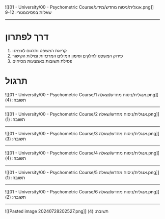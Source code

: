 ![[01 - University/00 - Psychometric Course/אנגלית/ניסוח מחדש/מידע.png]]
שאלות בפסיכומטרי: 9-12
***
# דרך לפתרון
1. קריאת המשפט ותרגום לעצמנו
2. פירוק המשפט לחלקים וסימון המילים המרכזיות ומילות הקישור
3. פסילת תשובות באמצעות מסיחים

# תרגול
![[01 - University/00 - Psychometric Course/אנגלית/ניסוח מחדש/שאלה 1.png]]
תשובה: (4)
***
![[01 - University/00 - Psychometric Course/אנגלית/ניסוח מחדש/שאלה 2.png]]
תשובה: (1)
***
![[01 - University/00 - Psychometric Course/אנגלית/ניסוח מחדש/שאלה 3.png]]
תשובה: (3)
***
![[01 - University/00 - Psychometric Course/אנגלית/ניסוח מחדש/שאלה 4.png]]
תשובה: (4)
***
![[01 - University/00 - Psychometric Course/אנגלית/ניסוח מחדש/שאלה 5.png]]
תשובה: (1)
***
![[01 - University/00 - Psychometric Course/אנגלית/ניסוח מחדש/שאלה 6.png]]
תשובה: (2)
***
![[Pasted image 20240728202527.png]]
תשובה: (4)